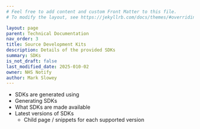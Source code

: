 ```yaml
---
# Feel free to add content and custom Front Matter to this file.
# To modify the layout, see https://jekyllrb.com/docs/themes/#overriding-theme-defaults

layout: page
parent: Technical Documentation
nav_order: 3
title: Source Development Kits
description: Details of the provided SDKs
summary: SDKs
is_not_draft: false
last_modified_date: 2025-010-02
owner: NHS Notify
author: Mark Slowey
---
```


- SDKs are generated using
- Generating SDKs
- What SDKs are made available
- Latest versions of SDKs
  - Child page / snippets for each supported version
